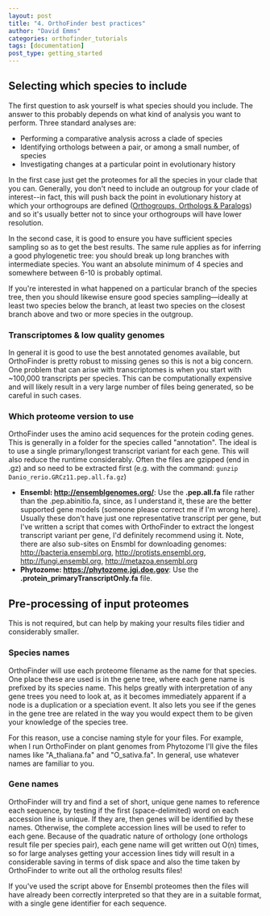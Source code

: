 ```yaml
---
layout: post
title: "4. OrthoFinder best practices"
author: "David Emms"
categories: orthofinder_tutorials
tags: [documentation]
post_type: getting_started
---
```


## Selecting which species to include
The first question to ask yourself is what species should you include. The answer to this probably depends on what kind of analysis you want to perform. Three standard analyses are: 

* Performing a comparative analysis across a clade of species
* Identifying orthologs between a pair, or among a small number, of species
* Investigating changes at a particular point in evolutionary history

In the first case just get the proteomes for all the species in your clade that you can. Generally, you don't need to include an outgroup for your clade of interest--in fact, this will push back the point in evolutionary history at which your orthogroups are defined (<a href="https://github.com/davidemms/OrthoFinder#orthogroups-orthologs--paralogs">Orthogroups, Orthologs & Paralogs</a>) and so it's usually better not to since your orthogroups will have lower resolution.

In the second case, it is good to ensure you have sufficient species sampling so as to get the best results. The same rule applies as for inferring a good phylogenetic tree: you should break up long branches with intermediate species. You want an absolute minimum of 4 species and somewhere between 6-10 is probably optimal. 

If you're interested in what happened on a particular branch of the species tree, then you should likewise ensure good species sampling&mdash;ideally at least two species below the branch, at least two species on the closest branch above and two or more species in the outgroup.

### Transcriptomes & low quality genomes
In general it is good to use the best annotated genomes available, but OrthoFinder is pretty robust to missing genes so this is not a big concern. One problem that can arise with transcriptomes is when you start with ~100,000 transcripts per species. This can be computationally expensive and will likely result in a very large number of files being generated, so be careful in such cases.

### Which proteome version to use
OrthoFinder uses the amino acid sequences for the protein coding genes. This is generally in a folder for the species called "annotation". The ideal is to use a single primary/longest transcript variant for each gene. This will also reduce the runtime considerably. Often the files are gzipped (end in .gz) and so need to be extracted first (e.g. with the command: `gunzip Danio_rerio.GRCz11.pep.all.fa.gz`)  

* **Ensembl: <http://ensemblgenomes.org/>**: Use the **.pep.all.fa** file rather than the .pep.abinitio.fa, since, as I understand it, these are the better supported gene models (someone please correct me if I'm wrong here). Usually these don't have just one representative transcript per gene, but I've written a script that comes with OrthoFinder to extract the longest transcript variant per gene, I'd definitely recommend using it. Note, there are also sub-sites on Ensmbl for downloading genomes: http://bacteria.ensembl.org, http://protists.ensembl.org, http://fungi.ensembl.org, http://metazoa.ensembl.org
* **Phytozome: <https://phytozome.jgi.doe.gov>**: Use the **.protein_primaryTranscriptOnly.fa** file.
<!--- * **NCBI: ftp://ftp.ncbi.nih.gov/genomes/**--->
<!--- * And many other sources--->

## Pre-processing of input proteomes
This is not required, but can help by making your results files tidier and considerably smaller.

### Species names
OrthoFinder will use each proteome filename as the name for that species. One place these are used is in the gene tree, where each gene name is prefixed by its species name. This helps greatly with interpretation of any gene trees you need to look at, as it becomes immediately apparent if a node is a duplication or a speciation event. It also lets you see if the genes in the gene tree are related in the way you would expect them to be given your knowledge of the species tree. 

For this reason, use a concise naming style for your files. For example, when I run OrthoFinder on plant genomes from Phytozome I'll give the files names like "A_thaliana.fa" and "O_sativa.fa". In general, use whatever names are familiar to you.

### Gene names 
OrthoFinder will try and find a set of short, unique gene names to reference each sequence, by testing if the first (space-delimited) word on each accession line is unique. If they are, then genes will be identified by these names. Otherwise, the complete accession lines will be used to refer to each gene. Because of the quadratic nature of orthology (one orthologs result file per species pair), each gene name will get written out O(n) times, so for large analyses getting your accession lines tidy will result in a considerable saving in terms of disk space and also the time taken by OrthoFinder to write out all the ortholog results files!

If you've used the script above for Ensembl proteomes then the files will have already been correctly interpreted so that they are in a suitable format, with a single gene identifier for each sequence. 

<!--- ## Running OrthoFinder with a corrected species tree.--->